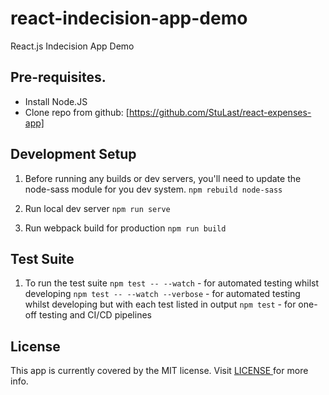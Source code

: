 # react-indecision-app-demo
React.js Indecision App Demo

##  Pre-requisites.

 - Install Node.JS
 - Clone repo from github:  [https://github.com/StuLast/react-expenses-app]

##  Development Setup
1.  Before running any builds or dev servers, you'll need to update the node-sass module for you dev system.
```npm rebuild node-sass```

2. Run local dev server
```npm run serve```

3. Run webpack build for production
```npm run build```

##  Test Suite

1.  To run the test suite
```npm test -- --watch``` - for automated testing whilst developing
```npm test -- --watch --verbose``` - for automated testing whilst developing but with each test listed in output
```npm test``` - for one-off testing and CI/CD pipelines

## License

This app is currently covered by the MIT license.  Visit <a href="/react-expenses-app/LICENSE"> LICENSE </a> for more info.